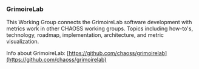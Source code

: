 ### GrimoireLab

This Working Group connects the GrimoireLab software development with metrics work in other CHAOSS working groups. Topics including how-to's, technology, roadmap, implementation, architecture, and metric visualization.

Info about GrimoireLab: [https://github.com/chaoss/grimoirelab](https://github.com/chaoss/grimoirelab)
